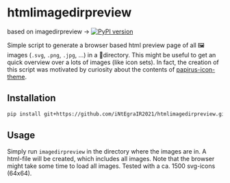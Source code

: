 # htmlimagedirpreview
based on imagedirpreview -> [![PyPI version](https://badge.fury.io/py/imagedirpreview.svg)](https://badge.fury.io/py/imagedirpreview)

Simple script to generate a browser based html preview page of all 🖼️ images (`.svg`, `.png`, `.jpg`, ...) in a 📁directory.
This might be useful to get an quick overview over a lots of images (like icon sets).
In fact, the creation of this script was motivated by curiosity about the contents of
[papirus-icon-theme](https://github.com/PapirusDevelopmentTeam/papirus-icon-theme/).

## Installation
```bash
pip install git+https://github.com/iNtEgraIR2021/htmlimagedirpreview.git
```

## Usage
Simply run `imagedirpreview` in the directory where the images are in.
A html-file will be created, which includes all images.
Note that the browser might take some time to load all images.
Tested with a ca. 1500 svg-icons (64x64).
